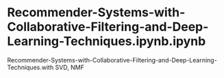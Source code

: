 # Recommender-Systems-with-Collaborative-Filtering-and-Deep-Learning-Techniques.ipynb.ipynb
Recommender-Systems-with-Collaborative-Filtering-and-Deep-Learning-Techniques.with SVD, NMF
